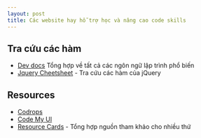 ```yaml
---
layout: post
title: Các website hay hỗ trợ học và nâng cao code skills
---
```


## Tra cứu các hàm

- [Dev docs](http://devdocs.io/) Tổng hợp về tất cả các ngôn ngữ lập trình phổ biến
- [Jquery Cheetsheet](https://oscarotero.com/jquery/) - Tra cứu các hàm của jQuery

## Resources

- [Codrops](https://tympanus.net/codrops/)
- [Code My UI](http://codemyui.com/)
- [Resource Cards](https://resourcecards.com/) - Tổng hợp nguồn tham khảo cho nhiều thứ
